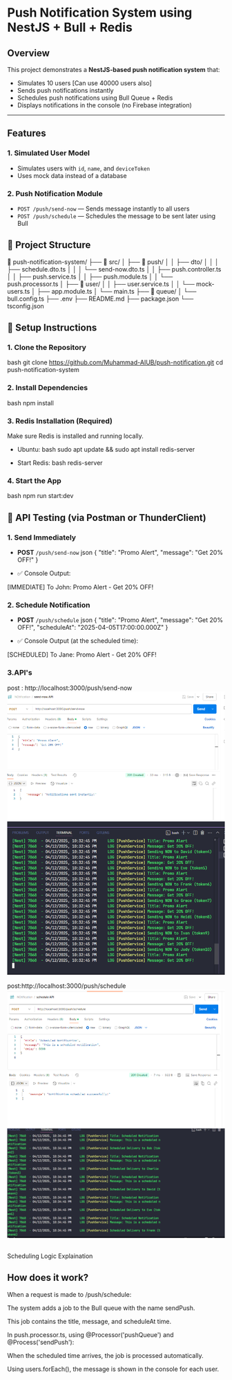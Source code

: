 # Push Notification System using NestJS + Bull + Redis

## Overview

This project demonstrates a **NestJS-based push notification system** that:

- Simulates 10 users [Can use 40000 users also]
- Sends push notifications instantly
- Schedules push notifications using Bull Queue + Redis
- Displays notifications in the console (no Firebase integration)

---

## Features

### 1. Simulated User Model

- Simulates users with `id`, `name`, and `deviceToken`
- Uses mock data instead of a database

### 2. Push Notification Module

- `POST /push/send-now` — Sends message instantly to all users
- `POST /push/schedule` — Schedules the message to be sent later using Bull

## 📁 Project Structure

📁 push-notification-system/
├── 📁 src/
│ ├── 📁 push/
│ │ ├── dto/
│ │ │ ├── schedule.dto.ts
│ │ │ └── send-now.dto.ts
│ │ ├── push.controller.ts
│ │ ├── push.service.ts
│ │ ├── push.module.ts
│ │ └── push.processor.ts
│ ├── 📁 user/
│ │ ├── user.service.ts
│ │ └── mock-users.ts
│ ├── app.module.ts
│ └── main.ts
├── 📁 queue/
│ └── bull.config.ts
├── .env
├── README.md
├── package.json
└── tsconfig.json

## 🚀 Setup Instructions

### 1. Clone the Repository

bash
git clone https://github.com/Muhammad-AIUB/push-notification.git
cd push-notification-system

### 2. Install Dependencies

bash
npm install

### 3. Redis Installation (Required)

Make sure Redis is installed and running locally.

- Ubuntu:
  bash
  sudo apt update && sudo apt install redis-server

- Start Redis:
  bash
  redis-server

### 4. Start the App

bash
npm run start:dev

## 🧪 API Testing (via Postman or ThunderClient)

### 1. **Send Immediately**

- **POST** `/push/send-now`
  json
  {
  "title": "Promo Alert",
  "message": "Get 20% OFF!"
  }

- ✅ Console Output:

[IMMEDIATE] To John: Promo Alert - Get 20% OFF!

### 2. **Schedule Notification**

- **POST** `/push/schedule`
  json
  {
  "title": "Promo Alert",
  "message": "Get 20% OFF!",
  "scheduleAt": "2025-04-05T17:00:00.000Z"
  }

- ✅ Console Output (at the scheduled time):

[SCHEDULED] To Jane: Promo Alert - Get 20% OFF!

### 3.API's

post : http://localhost:3000/push/send-now
![API Send Now](./src/assets/api_send-now.png)
![Console Send Now](./src/assets/console_send-now.png)

post:http://localhost:3000/push/schedule
![API Scheduled](./src/assets/api_scheduled.png)
![Console Scheduled](./src/assets/console_scheduled.png)

##

Scheduling Logic Explaination

## How does it work?

When a request is made to /push/schedule:

The system adds a job to the Bull queue with the name sendPush.

This job contains the title, message, and scheduleAt time.

In push.processor.ts, using @Processor('pushQueue') and @Process('sendPush'):

When the scheduled time arrives, the job is processed automatically.

Using users.forEach(), the message is shown in the console for each user.
